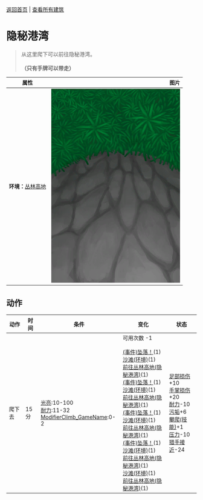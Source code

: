 [返回首页](index.md)   |  [查看所有建筑](building.md)
# 隐秘港湾  
> 从这里爬下可以前往隐秘港湾。<br><br><b>（只有手牌可以带走）</b>  
  
  属性  |   图片   
 ----  |  ----:   
 **环境：**[丛林高地](JungleHighlands.md)  |  ![](Sprite/CliffsDown.png)   
  
## 动作  
动作  |  时间  |  条件  |  变化  |  状态  
----  |  ----  |  ----  |  ----  |  ----  
爬下去  |  15分  |  [光亮](Light.md):10-100<br>[耐力](Stamina.md):11-32<br>[ModifierClimb_GameName](ModifierClimb.md):0-2  |  可用次数  -1<br><br>[(事件)坠落！](Event_FallFracture.md)(1)<br>[沙滩(环境)](Env_Cove.md)(1)<br>[前往丛林高地(隐秘港湾)](Path_CoveToJungleHighlands.md)(1)<br>[(事件)坠落！](Event_FallSprains.md)(1)<br>[沙滩(环境)](Env_Cove.md)(1)<br>[前往丛林高地(隐秘港湾)](Path_CoveToJungleHighlands.md)(1)<br>[(事件)坠落！](Event_FallAbrasion.md)(1)<br>[沙滩(环境)](Env_Cove.md)(1)<br>[前往丛林高地(隐秘港湾)](Path_CoveToJungleHighlands.md)(1)<br>[(事件)坠落！](Event_FallBruise.md)(1)<br>[沙滩(环境)](Env_Cove.md)(1)<br>[前往丛林高地(隐秘港湾)](Path_CoveToJungleHighlands.md)(1)<br>[沙滩(环境)](Env_Cove.md)(1)<br>[前往丛林高地(隐秘港湾)](Path_CoveToJungleHighlands.md)(1)  |  [足部损伤](FootDamage.md)+10<br>[手掌损伤](HandDamage.md)+20<br>[耐力](Stamina.md)-10<br>[污垢](Filth.md)+6<br>[攀爬(技能)](Skill_Climbing.md)+1<br>[压力](Stress.md)-10<br>[猎手接近](HuntersProximity.md)-24  
